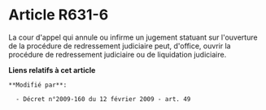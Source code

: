 # Article R631-6

La cour d'appel qui annule ou infirme un jugement statuant sur l'ouverture de la procédure de redressement judiciaire peut,
d'office, ouvrir la procédure de redressement judiciaire ou de liquidation judiciaire.

**Liens relatifs à cet article**

	**Modifié par**:

	  - Décret n°2009-160 du 12 février 2009 - art. 49
